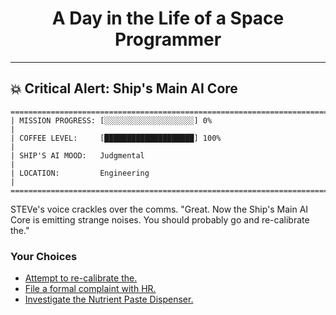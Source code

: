 <h1 align="center">A Day in the Life of a Space Programmer</h1>

---

<h2 id="node-6">💥 Critical Alert: Ship's Main AI Core</h2>

```
========================================================================
| MISSION PROGRESS: [░░░░░░░░░░░░░░░░░░░░] 0%                                  |
| COFFEE LEVEL:     [████████████████████] 100%                                |
| SHIP'S AI MOOD:   Judgmental                                                 |
| LOCATION:         Engineering                                                |
========================================================================
```

STEVe's voice crackles over the comms. "Great. Now the Ship's Main AI Core is emitting strange noises. You should probably go and re-calibrate the."



### Your Choices

*   [Attempt to re-calibrate the.](./README-0010.md)
*   [File a formal complaint with HR.](./README-0012.md)
*   [Investigate the Nutrient Paste Dispenser.](./README-0011.md)
